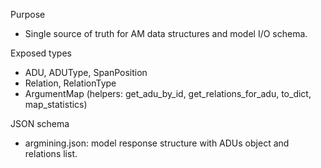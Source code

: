 Purpose
- Single source of truth for AM data structures and model I/O schema.

Exposed types
- ADU, ADUType, SpanPosition
- Relation, RelationType
- ArgumentMap (helpers: get_adu_by_id, get_relations_for_adu, to_dict, map_statistics)

JSON schema
- argmining.json: model response structure with ADUs object and relations list.
